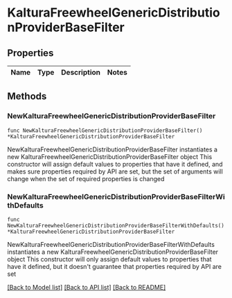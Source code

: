 # KalturaFreewheelGenericDistributionProviderBaseFilter

## Properties

Name | Type | Description | Notes
------------ | ------------- | ------------- | -------------

## Methods

### NewKalturaFreewheelGenericDistributionProviderBaseFilter

`func NewKalturaFreewheelGenericDistributionProviderBaseFilter() *KalturaFreewheelGenericDistributionProviderBaseFilter`

NewKalturaFreewheelGenericDistributionProviderBaseFilter instantiates a new KalturaFreewheelGenericDistributionProviderBaseFilter object
This constructor will assign default values to properties that have it defined,
and makes sure properties required by API are set, but the set of arguments
will change when the set of required properties is changed

### NewKalturaFreewheelGenericDistributionProviderBaseFilterWithDefaults

`func NewKalturaFreewheelGenericDistributionProviderBaseFilterWithDefaults() *KalturaFreewheelGenericDistributionProviderBaseFilter`

NewKalturaFreewheelGenericDistributionProviderBaseFilterWithDefaults instantiates a new KalturaFreewheelGenericDistributionProviderBaseFilter object
This constructor will only assign default values to properties that have it defined,
but it doesn't guarantee that properties required by API are set


[[Back to Model list]](../README.md#documentation-for-models) [[Back to API list]](../README.md#documentation-for-api-endpoints) [[Back to README]](../README.md)


